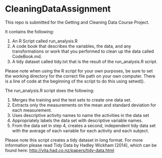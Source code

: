 # CleaningDataAssignment

This repo is submitted for the Getting and Cleaning Data Course Project. 

It contains the following:

1. An R Script called run_analysis.R
2. A code book that describes the variables, the data, and any transformations or work that you performed to clean up the data called CodeBook.md.
3. A tidy dataset called tidy.txt that is the result of the run_analysis.R script.

Please note when using the R script for your own purposes, be sure to set the working directory for the correct file path on your own computer. There is a line of code at the beginning of the script to do this using setwd().

The run_analysis.R script does the following:

1. Merges the training and the test sets to create one data set.
2. Extracts only the measurements on the mean and standard deviation for each measurement.
3. Uses descriptive activity names to name the activities in the data set
4. Appropriately labels the data set with descriptive variable names.
5. From the data set in step 4, creates a second, independent tidy data set with the average of each variable for each activity and each subject.

Please note this script creates a tidy dataset in long format. For more information please read Tidy Data by Hadley Wickham (2014), which can be found here: http://vita.had.co.nz/papers/tidy-data.html 
